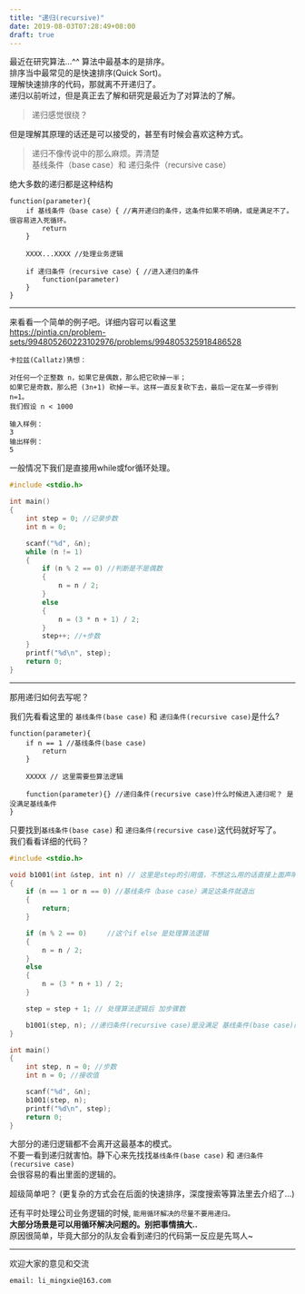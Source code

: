 ```yaml
---
title: "递归(recursive)"
date: 2019-08-03T07:28:49+08:00
draft: true
---
```


最近在研究算法...^^ 算法中最基本的是排序。  
排序当中最常见的是快速排序(Quick Sort)。  
理解快速排序的代码，那就离不开递归了。  
递归以前听过，但是真正去了解和研究是最近为了对算法的了解。

> 递归感觉很绕？  

但是理解其原理的话还是可以接受的，甚至有时候会喜欢这种方式。  

> 递归不像传说中的那么麻烦。弄清楚   
> 基线条件（base case）和 递归条件（recursive case）

绝大多数的递归都是这种结构

```
function(parameter){
    if 基线条件（base case）{ //离开递归的条件，这条件如果不明确，或是满足不了。很容易进入死循环。
        return
    }

    XXXX...XXXX //处理业务逻辑

    if 递归条件（recursive case）{ //进入递归的条件
        function(parameter)
    }
}
```
---------------------
来看看一个简单的例子吧。详细内容可以看这里  
https://pintia.cn/problem-sets/994805260223102976/problems/994805325918486528

```
卡拉兹(Callatz)猜想：

对任何一个正整数 n，如果它是偶数，那么把它砍掉一半；
如果它是奇数，那么把 (3n+1) 砍掉一半。这样一直反复砍下去，最后一定在某一步得到 n=1。
我们假设 n < 1000

输入样例：
3
输出样例：
5
```

一般情况下我们是直接用while或for循环处理。

```C
#include <stdio.h>

int main()
{
    int step = 0; //记录步数
    int n = 0; 

    scanf("%d", &n); 
    while (n != 1)
    {
        if (n % 2 == 0) //判断是不是偶数
        {
            n = n / 2;
        }
        else
        {
            n = (3 * n + 1) / 2;
        }
        step++; //+步数
    }
    printf("%d\n", step);
    return 0;
}
```
---------------------

那用递归如何去写呢？

我们先看看这里的 `基线条件(base case)` 和 `递归条件(recursive case)`是什么?

```
function(parameter){
    if n == 1 //基线条件(base case)
        return
    }

    XXXXX // 这里需要些算法逻辑

    function(parameter){} //递归条件(recursive case)什么时候进入递归呢？ 是没满足基线条件
}
```

只要找到`基线条件(base case)` 和 `递归条件(recursive case)`这代码就好写了。  
我们看看详细的代码？

```C
#include <stdio.h>

void b1001(int &step, int n) // 这里是step的引用值，不想这么用的话直接上面声明全局变量
{
    if (n == 1 or n == 0) //基线条件（base case）满足这条件就退出
    {
        return;
    }

    if (n % 2 == 0)     //这个if else 是处理算法逻辑
    {
        n = n / 2;
    }
    else
    {
        n = (3 * n + 1) / 2;
    }

    step = step + 1; // 处理算法逻辑后 加步骤数

    b1001(step, n); //递归条件(recursive case)是没满足 基线条件(base case)而进入递归方法
}

int main()
{
    int step, n = 0; //步数
    int n = 0; //接收值

    scanf("%d", &n);
    b1001(step, n);
    printf("%d\n", step);
    return 0;
}

```

大部分的递归逻辑都不会离开这最基本的模式。  
不要一看到递归就害怕。静下心来先找找`基线条件(base case)` 和 `递归条件(recursive case)`  
会很容易的看出里面的逻辑的。 

超级简单吧？
(更复杂的方式会在后面的快速排序，深度搜索等算法里去介绍了...)

还有平时处理公司业务逻辑的时候, `能用循环解决的尽量不要用递归。`    
**大部分场景是可以用循环解决问题的。别把事情搞大..**  
原因很简单，毕竟大部分的队友会看到递归的代码第一反应是先骂人~

----------------------------------------------
欢迎大家的意见和交流

`email: li_mingxie@163.com`